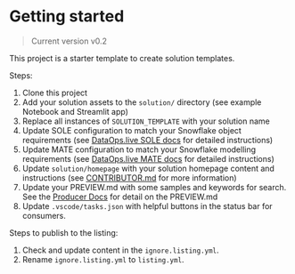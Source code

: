 # Getting started

> Current version v0.2

This project is a starter template to create solution templates.

Steps:

1. Clone this project
1. Add your solution assets to the `solution/` directory (see example Notebook and Streamlit app)
1. Replace all instances of `SOLUTION_TEMPLATE` with your solution name
1. Update SOLE configuration to match your Snowflake object requirements (see
   [DataOps.live SOLE docs](https://docs.dataops.live/docs/sole/) for detailed
   instructions)
1. Update MATE configuration to match your Snowflake modelling requirements (see
   [DataOps.live MATE docs](https://docs.dataops.live/docs/mate/) for detailed
   instructions)
1. Update `solution/homepage` with your solution homepage content and
   instructions (see [CONTRIBUTOR.md](solution/homepage/CONTRIBUTOR.md) for more
   information)
1. Update your PREVIEW.md with some samples and keywords for search. See the
   [Producer Docs](https://app.dataops.live/snowflake/frostbyte-poc/producer-documentation/-/blob/main/README.md)
   for detail on the PREVIEW.md
1. Update `.vscode/tasks.json` with helpful buttons in the status bar for consumers.

Steps to publish to the listing:

1. Check and update content in the `ignore.listing.yml`.
1. Rename `ignore.listing.yml` to `listing.yml`.
